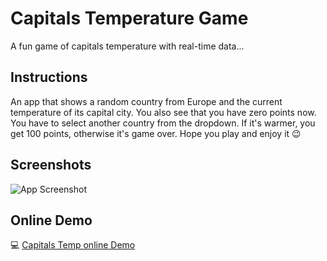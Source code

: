 
# Capitals Temperature Game

A fun game of capitals temperature with real-time data...


## Instructions
An app that shows a random country from Europe and the current temperature of its capital city. You also see that you have zero points now. You have to select another country from the dropdown. If it's warmer, you get 100 points, otherwise it's game over.
Hope you play and enjoy it 😉


## Screenshots

![App Screenshot](https://github-production-user-asset-6210df.s3.amazonaws.com/73791490/296859458-edc83b8f-c524-4a3f-896d-34cc8421a2c4.jpg)


## Online Demo

💻 [Capitals Temp online Demo](https://capitalstemp.vercel.app//)

